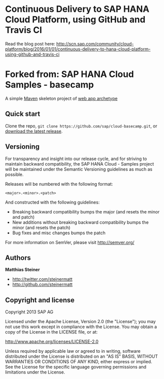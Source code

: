 Continuous Delivery to SAP HANA Cloud Platform, using GitHub and Travis CI
========

Read the blog post here: http://scn.sap.com/community/cloud-platform/blog/2016/01/01/continuous-delivery-to-hana-cloud-platform-using-github-and-travis-ci


Forked from: SAP HANA Cloud Samples - basecamp
========

A simple [Maven](http://maven.apache.org/) skeleton project of [web app archetype](https://maven.apache.org/archetype/maven-archetype-bundles/maven-archetype-webapp/)

Quick start
-----------

Clone the repo, `git clone https://github.com/sap/cloud-basecamp.git`, or [download the latest release](https://github.com/sap/cloud-basecamp/zipball/master).


Versioning
----------

For transparency and insight into our release cycle, and for striving to maintain backward compatibility, the SAP HANA Cloud - Samples project will be maintained under the Semantic Versioning guidelines as much as possible.

Releases will be numbered with the following format:

`<major>.<minor>.<patch>`

And constructed with the following guidelines:

* Breaking backward compatibility bumps the major (and resets the minor and patch)
* New additions without breaking backward compatibility bumps the minor (and resets the patch)
* Bug fixes and misc changes bumps the patch

For more information on SemVer, please visit http://semver.org/

Authors
-------

**Matthias Steiner**

+ http://twitter.com/steinermatt
+ http://github.com/steinermatt


Copyright and license
---------------------

Copyright 2013 SAP AG

Licensed under the Apache License, Version 2.0 (the "License");
you may not use this work except in compliance with the License.
You may obtain a copy of the License in the LICENSE file, or at:

   http://www.apache.org/licenses/LICENSE-2.0

Unless required by applicable law or agreed to in writing, software
distributed under the License is distributed on an "AS IS" BASIS,
WITHOUT WARRANTIES OR CONDITIONS OF ANY KIND, either express or implied.
See the License for the specific language governing permissions and
limitations under the License.


